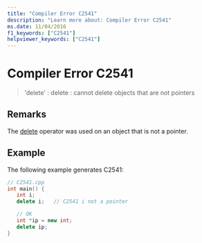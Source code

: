 ```yaml
---
title: "Compiler Error C2541"
description: "Learn more about: Compiler Error C2541"
ms.date: 11/04/2016
f1_keywords: ["C2541"]
helpviewer_keywords: ["C2541"]
---
```

# Compiler Error C2541

> 'delete' : delete : cannot delete objects that are not pointers

## Remarks

The [delete](../../cpp/delete-operator-cpp.md) operator was used on an object that is not a pointer.

## Example

The following example generates C2541:

```cpp
// C2541.cpp
int main() {
   int i;
   delete i;   // C2541 i not a pointer

   // OK
   int *ip = new int;
   delete ip;
}
```
